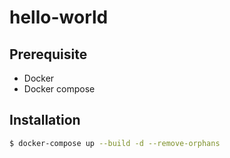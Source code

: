 # hello-world

## Prerequisite
- Docker
- Docker compose

## Installation
```bash
$ docker-compose up --build -d --remove-orphans
```

